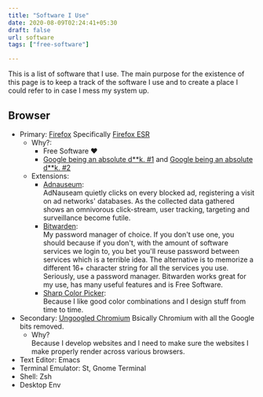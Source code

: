 ```yaml
---
title: "Software I Use"
date: 2020-08-09T02:24:41+05:30
draft: false
url: software
tags: ["free-software"]

---
```

This is a list of software that I use. The main purpose for the existence of this page is to keep a track of the software I use and to create a place I could refer to in case I mess my system up.

## Browser
- Primary: [Firefox](https://www.mozilla.org/en-US/exp/firefox/)
    Specifically [Firefox ESR](https://packages.debian.org/buster/firefox-esr)
    - Why?:
        - Free Software ♥
        - [Google being an absolute d**k. #1](https://uxdesign.cc/mozilla-firefox-google-chrome-monopoly-microsoft-internet-explorer-edge-netscape-navigator-56727b258f54) and [Google being an absolute d**k. #2](https://gadgets.ndtv.com/apps/news/google-chrome-monopoly-complaints-gatekeeper-2044883)
    - Extensions:
        - [Adnauseum](http://adnauseum.io): \
            AdNauseam quietly clicks on every blocked ad, registering a visit on ad networks' databases. As the collected data gathered shows an omnivorous click-stream, user tracking, targeting and surveillance become futile.
        - [Bitwarden](https://bitwarden.com/): \
            My password manager of choice. If you don't use one, you should because if you don't, with the amount of software services we login to, you bet you'll reuse password between services which is a terrible idea. The alternative is to memorize a different 16+ character string for all the services you use. Seriously, use a password manager. Bitwarden works great for my use, has many useful features and is Free Software.  
        - [Sharp Color Picker](https://addons.mozilla.org/en-US/firefox/addon/sharp-color-picker/): \
            Because I like good color combinations and I design stuff from time to time.
- Secondary: [Ungoogled Chromium](https://github.com/Eloston/ungoogled-chromium/)
    Bsically Chromium with all the Google bits removed.
    - Why?\
        Because I develop websites and I need to make sure the websites I make properly render across various browsers.
- Text Editor: Emacs
- Terminal Emulator: St, Gnome Terminal
- Shell: Zsh
- Desktop Env

